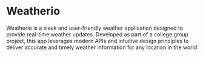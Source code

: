 # Weatherio
Weatherio is a sleek and user-friendly weather application designed to provide real-time weather updates. Developed as part of a college group project, this app leverages modern APIs and intuitive design principles to deliver accurate and timely weather information for any location in the world

